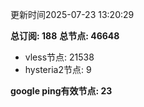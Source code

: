 更新时间2025-07-23 13:20:29

**总订阅: 188**
**总节点: 46648**
- vless节点: 21538
- hysteria2节点: 9

**google ping有效节点: 23**
